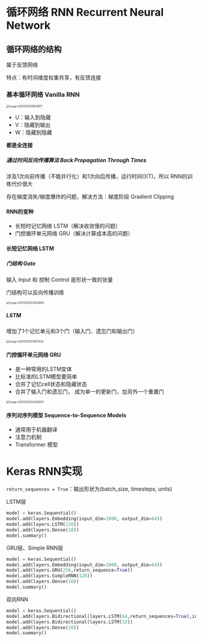 # 循环网络 RNN Recurrent Neural Network

## 循环网络的结构

属于反馈网络

特点：有时间维度权重共享，有反馈连接



### 基本循环网络 Vanilla RNN

<img src="https://i.imgur.com/zFeOlbF.png" alt="image-20211201215813977" style="zoom:50%;" />

- U：输入到隐藏
- V：隐藏到输出
- W：隐藏到隐藏

**都是全连接**



##### 通过时间反向传播算法 Back Propagation Through Times

涉及1次向前传播（不能并行化）和1次向后传播，运行时间O(T)，所以 RNN的训练代价很大

存在梯度消失/梯度爆炸的问题，解决方法：梯度阶段 Gradient Clipping



#### RNN的变种

- 长短时记忆网络 LSTM（解决收敛慢的问题）
- 门控循环单元网络 GRU（解决计算成本高的问题）





#### 长短记忆网络 LSTM

##### 门结构 Gate

输入 Input 和 控制 Control 是形状一致的张量

门结构可以反向传播训练

<img src="https://i.imgur.com/SHCY54h.png" alt="image-20211201223432693" style="zoom:50%;" />

#####  LSTM

增加了1个记忆单元和3个门（输入门、遗忘门和输出门）

<img src="https://i.imgur.com/16PnXN2.png" alt="image-20211201223857432" style="zoom:50%;" />

#### 门控循环单元网络 GRU

- 是一种常用的LSTM变体
- 比标准的LSTM模型要简单
- 合并了记忆cell状态和隐藏状态
- 合并了输入门和遗忘门， 成为单一的更新门，加另外一个重置门

<img src="![img](https://i.imgur.com/dPa6NbA.png)" alt="image-20211201224228207" style="zoom:50%;" />





#### 序列对序列模型 Sequence-to-Sequence Models

- 通常用于机器翻译
- 注意力机制
- Transformer 模型





# Keras RNN实现

`return_sequences = True`：输出形状为(batch_size, timesteps, units)

LSTM层

```python
model = keras.Sequential()
model.add(layers.Embedding(input_dim=1000, output_dim=64))
model.add(layers.LSTM(128))
model.add(layers.Dense(10))
model.summary()
```

GRU层、Simple RNN层

```python
model = keras.Sequential()
model.add(layers.Embedding(input_dim=1000, output_dim=64))
model.add(layers.GRU(256,return_sequence=True))
model.add(layers.SimpleRNN(128))
model.add(layers.Dense(10))
model.summary()
```

双向RNN

```python
model = keras.Sequential()
model.add(layers.Bidirectional(layers.LSTM(64,return_sequences=True),input_shape=5,10))
model.add(layers.Bidirectional(layers.LSTM(32))
model.add(layers.Dense(10))
model.summary()
```

